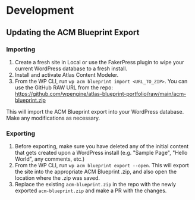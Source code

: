 # Development

## Updating the ACM Blueprint Export

### Importing

1. Create a fresh site in Local or use the FakerPress plugin to wipe your current WordPress database to a fresh install.
2. Install and activate Atlas Content Modeler.
3. From the WP CLI, run `wp acm blueprint import <URL_TO_ZIP>`. You can use the GitHub RAW URL from the repo: https://github.com/wpengine/atlas-blueprint-portfolio/raw/main/acm-blueprint.zip

This will import the ACM Blueprint export into your WordPress database. Make any modifications as necessary.

### Exporting

1. Before exporting, make sure you have deleted any of the initial content that gets created upon a WordPress install (e.g. "Sample Page", "Hello World", any comments, etc.)
2. From the WP CLI, run `wp acm blueprint export --open`. This will export the site into the appropriate ACM Blueprint .zip, and also open the location where the .zip was saved.
3. Replace the existing `acm-blueprint.zip` in the repo with the newly exported `acm-blueprint.zip` and make a PR with the changes.
